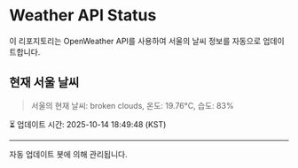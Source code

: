 
# Weather API Status

이 리포지토리는 OpenWeather API를 사용하여 서울의 날씨 정보를 자동으로 업데이트합니다.

## 현재 서울 날씨
> 서울의 현재 날씨: broken clouds, 온도: 19.76°C, 습도: 83%

⏳ 업데이트 시간: 2025-10-14 18:49:48 (KST)

---
자동 업데이트 봇에 의해 관리됩니다.
